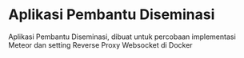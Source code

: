 # Aplikasi Pembantu Diseminasi
Aplikasi Pembantu Diseminasi, dibuat untuk percobaan implementasi Meteor dan setting Reverse Proxy Websocket di Docker
